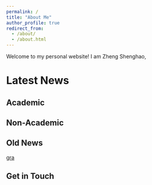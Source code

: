 ```yaml
---
permalink: /
title: "About Me"
author_profile: true
redirect_from: 
  - /about/
  - /about.html
---
```


Welcome to my personal website! I am Zheng Shenghao, 

# Latest News

## Academic

## Non-Academic

## Old News

[gra](../news/smart_car.md)

## Get in Touch
